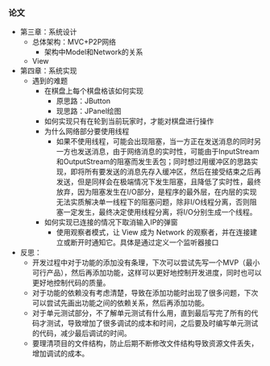 ### 论文

- 第三章：系统设计
    - 总体架构：MVC+P2P网络
        - 架构中Model和Network的关系
    - View
- 第四章：系统实现
    - 遇到的难题
        - 在棋盘上每个棋盘格该如何实现
            - 原思路：JButton
            - 现思路：JPanel绘图
        - 如何实现只有在轮到当前玩家时，才能对棋盘进行操作
        - 为什么网络部分要使用线程
            - 如果不使用线程，可能会出现阻塞，当一方正在发送消息的同时另一方也发送消息，由于网络消息的实时性，可能由于InputStream和OutputStream的阻塞而发生丢包；同时想过用缓冲区的思路实现，即将所有要发送的消息先存入缓冲区，然后在接受结束之后再发送，但是同样会在极端情况下发生阻塞，且降低了实时性，最终放弃，因为阻塞发生在I/O部分，是程序的最外层，在内层的实现无法实质解决单一线程下的阻塞问题，除非I/O线程分离，否则阻塞一定发生，最终决定使用线程分离，将I/O分别生成一个线程。
        - 如何实现已连接的情况下取消输入IP的弹窗
            - 使用观察者模式，让 View 成为 Network 的观察者，并在连接建立或断开时通知它。具体是通过定义一个监听器接口
- 反思：
  - 开发过程中对于功能的添加没有条理，下次可以尝试先写一个MVP（最小可行产品），然后再添加功能，这样可以更好地控制开发进度，同时也可以更好地控制代码的质量。
  - 对于功能的依赖没有考虑清楚，导致在添加功能时出现了很多问题，下次可以尝试先画出功能之间的依赖关系，然后再添加功能。
  - 对于单元测试部分，不了解单元测试有什么用，直到最后写完了所有的代码才测试，导致增加了很多调试的成本和时间，之后要及时编写单元测试的代码，减少最后调试的时间。
  - 要理清项目的文件结构，防止后期不断修改文件结构导致资源文件丢失，增加调试的成本。